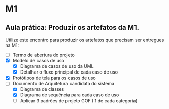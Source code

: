 # M1
## Aula prática: Produzir os artefatos da M1. 
Utilize este encontro para produzir os artefatos que precisam ser entregues na M1: 
- [ ] Termo de abertura do projeto  
- [x] Modelo de casos de uso
  - [x] Diagrama de casos de uso da UML
  - [x] Detalhar o fluxo principal de cada caso de uso
- [x] Protótipos de tela para os casos de uso
- [ ] Documento de Arquitetura candidata do sistema
  - [x] Diagrama de classes
  - [x] Diagrama de sequência para cada caso de uso
  - [ ] Aplicar 3 padrões de projeto GOF ( 1 de cada categoria)
